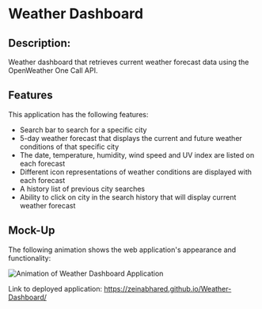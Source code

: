 # Weather Dashboard 

## Description: 
Weather dashboard that retrieves current weather forecast data using the OpenWeather One Call API. 

## Features 
This application has the following features: 
* Search bar to search for a specific city 
* 5-day weather forecast that displays the current and future weather conditions of that specific city 
* The date, temperature, humidity, wind speed and UV index are listed on each forecast 
* Different icon representations of weather conditions are displayed with each forecast 
* A history list of previous city searches 
* Ability to click on city in the search history that will display current weather forecast 

## Mock-Up 
The following animation shows the web application's appearance and functionality:

![Animation of Weather Dashboard Application](./assets/images%20/weather-app.gif)

Link to deployed application: https://zeinabhared.github.io/Weather-Dashboard/

